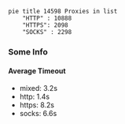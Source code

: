 
```mermaid
pie title 14598 Proxies in list
    "HTTP" : 10888
    "HTTPS": 2098
    "SOCKS" : 2298
```

### Some Info
#### Average Timeout

- mixed: 3.2s
- http: 1.4s
- https: 8.2s
- socks: 6.6s